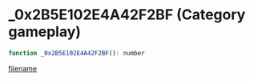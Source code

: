 # _0x2B5E102E4A42F2BF (Category gameplay)

```js
function _0x2B5E102E4A42F2BF(): number
```

[filename](_0x2B5E102E4A42F2BF_m.md ':include')